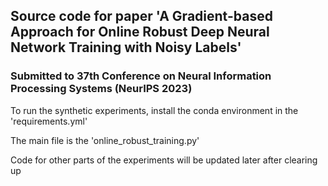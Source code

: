 ## Source code for paper 'A Gradient-based Approach for Online Robust Deep Neural Network Training with Noisy Labels'
### Submitted to 37th Conference on Neural Information Processing Systems (NeurIPS 2023)

To run the synthetic experiments, install the conda environment in the 'requirements.yml'

The main file is the 'online_robust_training.py'

Code for other parts of the experiments will be updated later after clearing up

